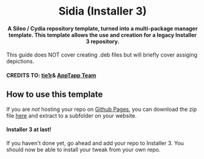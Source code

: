 <center>
  <h1 align="center">Sidia (Installer 3)</h1>
  <h4 align="center">A Sileo / Cydia repository template, turned into a multi-package manager template. This template allows the use and creation for a legacy Installer 3 repository.</h4>
</center>

This guide does NOT cover creating .deb files but will briefly cover assiging depictions.

#### CREDITS TO: [tie1r](https://tie1r.xyz/host)& [AppTapp Team](https://twitter.com/AppTappTeam)

## How to use this template
If you are *not* hosting your repo on [Github Pages](https://pages.github.com/), you can download the zip file [here](https://github.com/sukarodo/Sidia/archive/master.zip) and extract to a subfolder on your website.
<br>
#### Installer 3 at last!

If you haven't done yet, go ahead and add your repo to Installer 3.
You should now be able to install your tweak from your own repo.
